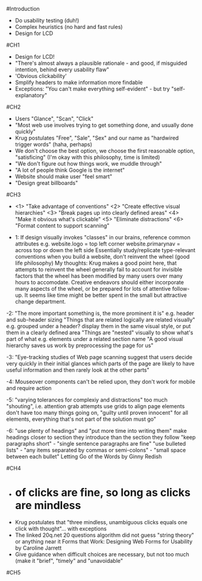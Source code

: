 #Introduction
- Do usability testing (duh!)
- Complex heuristics (no hard and fast rules)
- Design for LCD

#CH1
- Design for LCD!
- "There's almost always a plausible rationale - and good, if misguided intention, behind every usability flaw"
- 'Obvious clickability'
- Smplify headers to make information more findable
- Exceptions: "You can't make everything self-evident" - but try "self-explanatory"

#CH2
- Users "Glance", "Scan", "Click"
- "Most web use involves trying to get something done, and usually done quickly"
- Krug postulates "Free", "Sale", "Sex" and our name as "hardwired trigger words" (haha, perhaps)
- We don't choose the best option, we choose the first reasonable option, "satisficing" (I'm okay with this philosophy, time is limited)
- "We don't figure out how things work, we muddle through"
- "A lot of people think Google is the internet"
- Website should make user "feel smart"
- "Design great billboards"

#CH3
- <1> "Take advantage of conventions"
  <2> "Create effective visual hierarchies"
  <3> "Break pages up into clearly defined areas"
  <4> "Make it obvious what's clickable"
  <5> "Eliminate distractions"
  <6> "Format content to support scanning"
  
- 1: 
  If design visually invokes "classes" in our brains, reference common attributes
     e.g. website.logo = top left corner
          website.primarynav = across top or down the left side
  Essentially study/replicate type-relevant conventions when you build a website, don't     reinvent the wheel (good life philosophy)
  My thoughts: Krug makes a good point here, that attempts to reinvent the wheel  generally fail to account for invisible factors that the wheel has been modified by many users over many hours to accomodate. Creative endeavors should either incorporate many aspects of the wheel, or be prepared for lots of attentive follow-up. It seems like time might be better spent in the small but attractive change department.
  
-2: 
  "The more important something is, the more prominent it is" e.g. header and sub-header sizing
  "Things that are related logically are related visually" e.g. grouped under a header? display them in the same visual style, or put them in a clearly defined area
  "Things are "nested" visually to show what's part of what e.g. elements under a related section name
  "A good visual hierarchy saves us work by preprocessing the page for us"
  
-3:
  "Eye-tracking studies of Web page scanning suggest that users decide very quickly in their initial glances which parts of the page are likely to have useful information and then rarely look at the other parts"
  
-4:
  Mouseover components can't be relied upon, they don't work for mobile and require action
  
-5:
  "varying tolerances for complexiy and distractions"
  too much "shouting", i.e. attention grab attempts
  use grids to align page elements
  don't have too many things going on, "guilty until proven innocent" for all elements, 
everything that's not part of the solution must go"

-6:
  "use plenty of headings" and "put more time into writing them"
  make headings closer to section they introduce than the section they follow
  "keep paragraphs short" - "single sentence paragraphs are fine"
  "use bulleted lists" - "any items separated by commas or semi-colons" - "small space between each bullet"
  Letting Go of the Words by Ginny Redish
  
#CH4
- # of clicks are fine, so long as clicks are mindless
- Krug postulates that "three mindless, unambiguous clicks equals one click with thought"... with exceptions
- The linked 20q.net 20 questions algorithm did not guess "string theory" or anything near it
Forms that Work: Designing Web Forms for Usability by Caroline Jarrett
- Give guidance when difficult choices are necessary, but not too much (make it "brief", "timely" and "unavoidable"

#CH5
